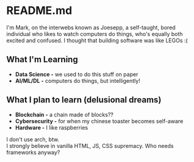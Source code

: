 # README.md

I'm Mark, on the interwebs known as Joesepp, a self-taught, bored individual who likes to watch computers do things, who's equally both excited and confused. I thought that building software was like LEGOs :(

## What I'm Learning
- **Data Science -** we used to do this stuff on paper
- **AI/ML/DL -** computers do things, but intelligently!

## What I plan to learn (delusional dreams)
- **Blockchain -** a chain made of blocks??
- **Cybersecurity -** for when my chinese toaster becomes self-aware
- **Hardware -** I like raspberries

I don't use arch, btw.<br>
I strongly believe in vanilla HTML, JS, CSS supremacy. Who needs frameworks anyway?
